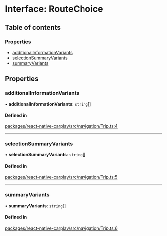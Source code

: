 # Interface: RouteChoice

## Table of contents

### Properties

- [additionalInformationVariants](/docs/RouteChoice.md#additionalinformationvariants)
- [selectionSummaryVariants](/docs/RouteChoice.md#selectionsummaryvariants)
- [summaryVariants](/docs/RouteChoice.md#summaryvariants)

## Properties

### additionalInformationVariants

• **additionalInformationVariants**: `string`[]

#### Defined in

[packages/react-native-carplay/src/navigation/Trip.ts:4](https://github.com/birkir/react-native-carplay/blob/2f9bd9c/packages/react-native-carplay/src/navigation/Trip.ts#L4)

___

### selectionSummaryVariants

• **selectionSummaryVariants**: `string`[]

#### Defined in

[packages/react-native-carplay/src/navigation/Trip.ts:5](https://github.com/birkir/react-native-carplay/blob/2f9bd9c/packages/react-native-carplay/src/navigation/Trip.ts#L5)

___

### summaryVariants

• **summaryVariants**: `string`[]

#### Defined in

[packages/react-native-carplay/src/navigation/Trip.ts:6](https://github.com/birkir/react-native-carplay/blob/2f9bd9c/packages/react-native-carplay/src/navigation/Trip.ts#L6)
